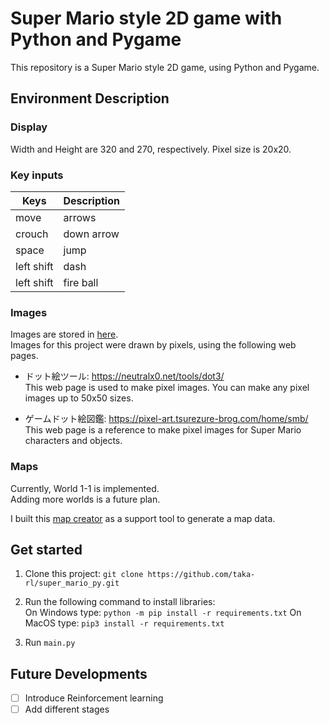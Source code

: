 # Super Mario style 2D game with Python and Pygame
This repository is a Super Mario style 2D game, using Python and Pygame. 

## Environment Description
### Display 
Width and Height are 320 and 270, respectively.
Pixel size is 20x20. 

### Key inputs
|Keys|Description|
| - | - |
| move | arrows |
| crouch | down arrow |
| space | jump |
| left shift | dash |
| left shift | fire ball |

### Images
Images are stored in [here](https://github.com/taka-rl/super_mario_py/tree/main/img).  
Images for this project were drawn by pixels, using the following web pages.  

- ドット絵ツール: https://neutralx0.net/tools/dot3/  
This web page is used to make pixel images. You can make any pixel images up to 50x50 sizes.

- ゲームドット絵図鑑: https://pixel-art.tsurezure-brog.com/home/smb/  
This web page is a reference to make pixel images for Super Mario characters and objects.

### Maps
Currently, World 1-1 is implemented.  
Adding more worlds is a future plan.

I built this [map creator](https://github.com/taka-rl/map_creator) as a support tool to generate a map data. 

## Get started
1. Clone this project: `git clone https://github.com/taka-rl/super_mario_py.git`

2. Run the following command to install libraries:  
On Windows type: `python -m pip install -r requirements.txt`
On MacOS type: `pip3 install -r requirements.txt`

3. Run `main.py`

## Future Developments
- [ ] Introduce Reinforcement learning
- [ ] Add different stages
